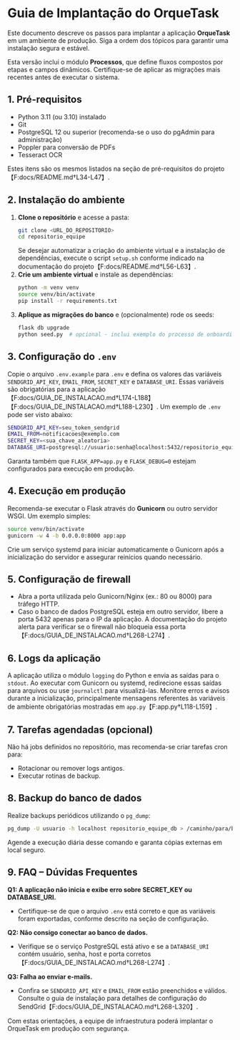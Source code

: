 # Guia de Implantação do OrqueTask

Este documento descreve os passos para implantar a aplicação **OrqueTask** em um ambiente de produção. Siga a ordem dos tópicos para garantir uma instalação segura e estável.

Esta versão inclui o módulo **Processos**, que define fluxos compostos por etapas e campos dinâmicos. Certifique-se de aplicar as migrações mais recentes antes de executar o sistema.

## 1. Pré-requisitos
 - Python 3.11 (ou 3.10) instalado
- Git
- PostgreSQL 12 ou superior (recomenda-se o uso do pgAdmin para administração)
- Poppler para conversão de PDFs
- Tesseract OCR

Estes itens são os mesmos listados na seção de pré-requisitos do projeto【F:docs/README.md†L34-L47】.

## 2. Instalação do ambiente
1. **Clone o repositório** e acesse a pasta:
   ```bash
   git clone <URL_DO_REPOSITORIO>
   cd repositorio_equipe
   ```
   Se desejar automatizar a criação do ambiente virtual e a instalação de dependências, execute o script `setup.sh` conforme indicado na documentação do projeto【F:docs/README.md†L56-L63】.
2. **Crie um ambiente virtual** e instale as dependências:
   ```bash
   python -m venv venv
   source venv/bin/activate
   pip install -r requirements.txt
   ```
3. **Aplique as migrações do banco** e (opcionalmente) rode os seeds:
   ```bash
   flask db upgrade
   python seed.py  # opcional - inclui exemplo do processo de onboarding
   ```

## 3. Configuração do `.env`
Copie o arquivo `.env.example` para `.env` e defina os valores das variáveis `SENDGRID_API_KEY`, `EMAIL_FROM`, `SECRET_KEY` e `DATABASE_URI`. Essas variáveis são obrigatórias para a aplicação【F:docs/GUIA_DE_INSTALACAO.md†L174-L188】【F:docs/GUIA_DE_INSTALACAO.md†L188-L230】. Um exemplo de `.env` pode ser visto abaixo:
```bash
SENDGRID_API_KEY=seu_token_sendgrid
EMAIL_FROM=notificacoes@exemplo.com
SECRET_KEY=<sua_chave_aleatoria>
DATABASE_URI=postgresql://usuario:senha@localhost:5432/repositorio_equipe_db
```
Garanta também que `FLASK_APP=app.py` e `FLASK_DEBUG=0` estejam configurados para execução em produção.

## 4. Execução em produção
Recomenda-se executar o Flask através do **Gunicorn** ou outro servidor WSGI. Um exemplo simples:
```bash
source venv/bin/activate
gunicorn -w 4 -b 0.0.0.0:8000 app:app
```
Crie um serviço systemd para iniciar automaticamente o Gunicorn após a inicialização do servidor e assegurar reinícios quando necessário.

## 5. Configuração de firewall
- Abra a porta utilizada pelo Gunicorn/Nginx (ex.: 80 ou 8000) para tráfego HTTP.
- Caso o banco de dados PostgreSQL esteja em outro servidor, libere a porta 5432 apenas para o IP da aplicação. A documentação do projeto alerta para verificar se o firewall não bloqueia essa porta【F:docs/GUIA_DE_INSTALACAO.md†L268-L274】.

## 6. Logs da aplicação
A aplicação utiliza o módulo `logging` do Python e envia as saídas para o `stdout`. Ao executar com Gunicorn ou systemd, redirecione essas saídas para arquivos ou use `journalctl` para visualizá-las. Monitore erros e avisos durante a inicialização, principalmente mensagens referentes às variáveis de ambiente obrigatórias mostradas em `app.py`【F:app.py†L118-L159】.

## 7. Tarefas agendadas (opcional)
Não há jobs definidos no repositório, mas recomenda-se criar tarefas cron para:
- Rotacionar ou remover logs antigos.
- Executar rotinas de backup.

## 8. Backup do banco de dados
Realize backups periódicos utilizando o `pg_dump`:
```bash
pg_dump -U usuario -h localhost repositorio_equipe_db > /caminho/para/backup.sql
```
Agende a execução diária desse comando e garanta cópias externas em local seguro.

## 9. FAQ – Dúvidas Frequentes
**Q1: A aplicação não inicia e exibe erro sobre SECRET_KEY ou DATABASE_URI.**
- Certifique-se de que o arquivo `.env` está correto e que as variáveis foram exportadas, conforme descrito na seção de configuração.

**Q2: Não consigo conectar ao banco de dados.**
- Verifique se o serviço PostgreSQL está ativo e se a `DATABASE_URI` contém usuário, senha, host e porta corretos【F:docs/GUIA_DE_INSTALACAO.md†L268-L274】.

**Q3: Falha ao enviar e-mails.**
- Confira se `SENDGRID_API_KEY` e `EMAIL_FROM` estão preenchidos e válidos. Consulte o guia de instalação para detalhes de configuração do SendGrid【F:docs/GUIA_DE_INSTALACAO.md†L268-L320】.

Com estas orientações, a equipe de infraestrutura poderá implantar o OrqueTask em produção com segurança.
